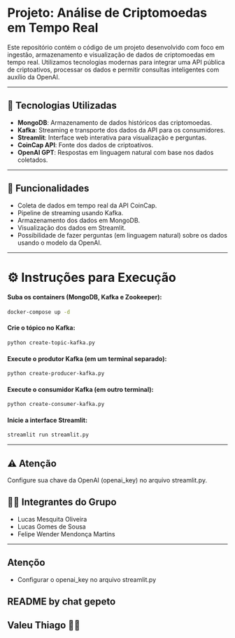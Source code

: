 # Projeto: Análise de Criptomoedas em Tempo Real

Este repositório contém o código de um projeto desenvolvido com foco em ingestão, armazenamento e visualização de dados de criptomoedas em tempo real. Utilizamos tecnologias modernas para integrar uma API pública de criptoativos, processar os dados e permitir consultas inteligentes com auxílio da OpenAI.

---

## 🧩 Tecnologias Utilizadas

- **MongoDB**: Armazenamento de dados históricos das criptomoedas.
- **Kafka**: Streaming e transporte dos dados da API para os consumidores.
- **Streamlit**: Interface web interativa para visualização e perguntas.
- **CoinCap API**: Fonte dos dados de criptoativos.
- **OpenAI GPT**: Respostas em linguagem natural com base nos dados coletados.

---

## 🚀 Funcionalidades

- Coleta de dados em tempo real da API CoinCap.
- Pipeline de streaming usando Kafka.
- Armazenamento dos dados em MongoDB.
- Visualização dos dados em Streamlit.
- Possibilidade de fazer perguntas (em linguagem natural) sobre os dados usando o modelo da OpenAI.

---

# ⚙️ Instruções para Execução


#### Suba os containers (MongoDB, Kafka e Zookeeper):

```bash
docker-compose up -d
```

#### Crie o tópico no Kafka:

```bash
python create-topic-kafka.py
```

#### Execute o produtor Kafka (em um terminal separado):

```bash
python create-producer-kafka.py
```

#### Execute o consumidor Kafka (em outro terminal):

```bash
python create-consumer-kafka.py
```


#### Inicie a interface Streamlit:

```bash
streamlit run streamlit.py
```

---

## ⚠️ Atenção
Configure sua chave da OpenAI (openai_key) no arquivo streamlit.py.

## 👨‍💻 Integrantes do Grupo

- Lucas Mesquita Oliveira  
- Lucas Gomes de Sousa  
- Felipe Wender Mendonça Martins

---

## Atençõo
- Configurar o openai_key no arquivo streamlit.py


## README by chat gepeto
## Valeu Thiago 🌊🤙

